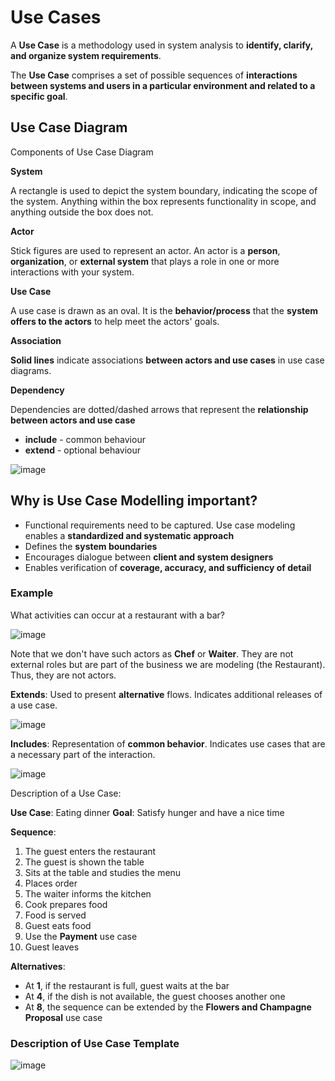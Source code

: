 # Use Cases

A **Use Case** is a methodology used in system analysis to **identify, clarify, and organize system requirements**. 

The **Use Case** comprises a set of possible sequences of **interactions between systems and users in a particular environment and related to a specific goal**.

## Use Case Diagram

Components of Use Case Diagram

**System**

A rectangle is used to depict the system boundary, indicating the scope of the system. Anything within the box represents functionality in scope, and anything outside the box does not.

**Actor**

Stick figures are used to represent an actor. An actor is a **person**, **organization**, or **external system** that plays a role in one or more interactions with your system.

**Use Case**

A use case is drawn as an oval. It is the **behavior/process** that the **system offers to the actors** to help meet the actors' goals.

**Association**

**Solid lines** indicate associations **between actors and use cases** in use case diagrams.

**Dependency**

Dependencies are dotted/dashed arrows that represent the **relationship between actors and use case**
- **include** - common behaviour
- **extend** - optional behaviour

![image](https://github.com/pirocorp/IT-Business-Analysis/assets/34960418/4aa3d2c6-a4a6-4884-8855-2adb89541b89)


## Why is Use Case Modelling important?

- Functional requirements need to be captured. Use case modeling enables a **standardized and systematic approach**
- Defines the **system boundaries**
- Encourages dialogue between **client and system designers**
- Enables verification of **coverage, accuracy, and sufficiency of detail**


### Example

What activities can occur at a restaurant with a bar?

![image](https://github.com/pirocorp/IT-Business-Analysis/assets/34960418/599bd9bb-2b22-48bc-bd23-630f65057d88)

Note that we don't have such actors as **Chef** or **Waiter**. They are not external roles but are part of the business we are modeling (the Restaurant). Thus, they are not actors.

**Extends**: Used to present **alternative** flows. Indicates additional releases of a use case.

![image](https://github.com/pirocorp/IT-Business-Analysis/assets/34960418/09bf697e-99fb-44b7-ac8b-86ba034b1f5f)

**Includes**: Representation of **common behavior**. Indicates use cases that are a necessary part of the interaction.

![image](https://github.com/pirocorp/IT-Business-Analysis/assets/34960418/6a6258c3-bab7-457e-8865-f5782e22160e)

Description of a Use Case:

**Use Case**: Eating dinner
**Goal**: Satisfy hunger and have a nice time

**Sequence**:
1. The guest enters the restaurant
2. The guest is shown the table
3. Sits at the table and studies the menu
4. Places order
5. The waiter informs the kitchen
6. Cook prepares food
7. Food is served
8. Guest eats food
9. Use the **Payment** use case
10. Guest leaves

**Alternatives**:
- At **1**, if the restaurant is full, guest waits at the bar
- At **4**, if the dish is not available, the guest chooses another one
- At **8**, the sequence can be extended by the **Flowers and Champagne Proposal** use case

### Description of Use Case Template

![image](https://github.com/pirocorp/IT-Business-Analysis/assets/34960418/c356afc8-b0cd-4eec-a0eb-8fadfe52c15c)







